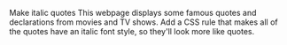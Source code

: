 Make italic quotes
This webpage displays some famous quotes and declarations from movies and TV shows. Add a CSS rule that makes all of the quotes have an italic font style, so they'll look more like quotes.

